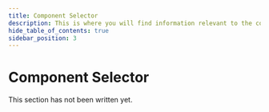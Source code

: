 ```yaml
---
title: Component Selector
description: This is where you will find information relevant to the component Selector.
hide_table_of_contents: true
sidebar_position: 3
---
```


# Component Selector

This section has not been written yet.
